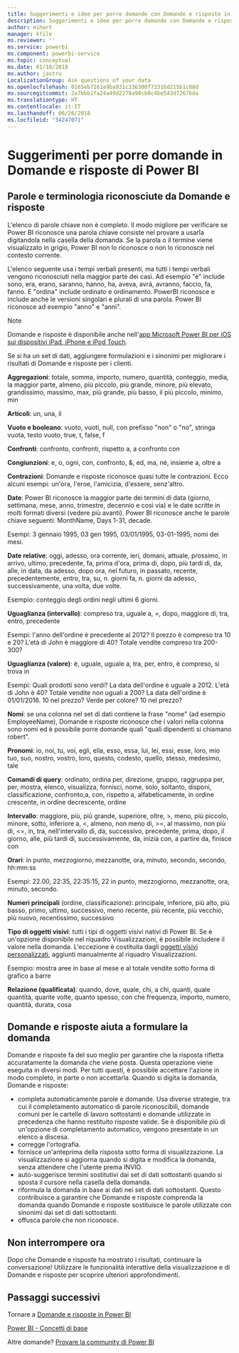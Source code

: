 ```yaml
---
title: Suggerimenti e idee per porre domande con Domande e risposte in Power BI
description: Suggerimenti e idee per porre domande con Domande e risposte in Power BI
author: mihart
manager: kfile
ms.reviewer: ''
ms.service: powerbi
ms.component: powerbi-service
ms.topic: conceptual
ms.date: 01/18/2018
ms.author: jastru
LocalizationGroup: Ask questions of your data
ms.openlocfilehash: 0165eb7161e9ba931c336300f73316d215b1c88d
ms.sourcegitcommit: 2a7bbb1fa24a49d2278a90cb0c4be543d7267bda
ms.translationtype: HT
ms.contentlocale: it-IT
ms.lasthandoff: 06/26/2018
ms.locfileid: "34247071"
---
```

# <a name="tips-for-asking-questions-in-power-bi-qa"></a>Suggerimenti per porre domande in Domande e risposte di Power BI
## <a name="words-and-terminology-that-qa-recognizes"></a>Parole e terminologia riconosciute da Domande e risposte
L'elenco di parole chiave non è completo.  Il modo migliore per verificare se Power BI riconosce una parola chiave consiste nel provare a usarla digitandola nella casella della domanda.  Se la parola o il termine viene visualizzato in grigio, Power BI non lo riconosce o non lo riconosce nel contesto corrente.

L'elenco seguente usa i tempi verbali presenti, ma tutti i tempi verbali vengono riconosciuti nella maggior parte dei casi. Ad esempio "è" include sono, era, erano, saranno, hanno, ha, aveva, avrà, avranno, faccio, fa, fanno.  E "ordina" include ordinato e ordinamento.  PowerBI riconosce e include anche le versioni singolari e plurali di una parola. Power BI riconosce ad esempio "anno" e "anni".

> [!NOTE]
> Domande e risposte è disponibile anche nell'[app Microsoft Power BI per iOS sui dispositivi iPad, iPhone e iPod Touch](mobile-apps-ios-qna.md).
> 
> 

Se si ha un set di dati, aggiungere formulazioni e i sinonimi per migliorare i risultati di Domande e risposte per i clienti.

**Aggregazioni**: totale, somma, importo, numero, quantità, conteggio, media, la maggior parte, almeno, più piccolo, più grande, minore, più elevato, grandissimo, massimo, max, più grande, più basso, il più piccolo, minimo, min

**Articoli**: un, una, il

**Vuoto e booleano**: vuoto, vuoti, null, con prefisso "non" o "no", stringa vuota, testo vuoto, true, t, false, f

**Confronti**: confronto, confronti, rispetto a, a confronto con

**Congiunzioni**: e, o, ogni, con, confronto, &, ed, ma, né, insieme a, oltre a

**Contrazioni**: Domande e risposte riconosce quasi tutte le contrazioni.  Ecco alcuni esempi: un'ora, l'eroe, l'amicizia, d'essere, senz'altro.

**Date**: Power BI riconosce la maggior parte dei termini di data (giorno, settimana, mese, anno, trimestre, decennio e così via) e le date scritte in molti formati diversi (vedere più avanti). Power BI riconosce anche le parole chiave seguenti: MonthName, Days 1-31, decade.

Esempi: 3 gennaio 1995, 03 gen 1995, 03/01/1995, 03-01-1995, nomi dei mesi.

**Date relative**: oggi, adesso, ora corrente, ieri, domani, attuale, prossimo, in arrivo, ultimo, precedente, fa, prima d'ora, prima di, dopo, più tardi di, da, alle, in data, da adesso, dopo ora, nel futuro, in passato, recente, precedentemente, entro, tra, su, n. giorni fa, n. giorni da adesso, successivamente, una volta, due volte.

Esempio: conteggio degli ordini negli ultimi 6 giorni.

**Uguaglianza (intervallo)**: compreso tra, uguale a, =, dopo, maggiore di, tra, entro, precedente

Esempi: l'anno dell'ordine è precedente al 2012? Il prezzo è compreso tra 10 e 20? L'età di John è maggiore di 40? Totale vendite compreso tra 200-300?

**Uguaglianza (valore)**: è, uguale, uguale a, tra, per, entro, è compreso, si trova in

Esempi: Quali prodotti sono verdi? La data dell'ordine è uguale a 2012. L'età di John è 40? Totale vendite non uguali a 200? La data dell'ordine è 01/01/2016. 10 nel prezzo? Verde per colore? 10 nel prezzo?

**Nomi**: se una colonna nel set di dati contiene la frase "nome" (ad esempio EmployeeName), Domande e risposte riconosce che i valori nella colonna sono nomi ed è possibile porre domande quali "quali dipendenti si chiamano robert".

**Pronomi**: io, noi, tu, voi, egli, ella, esso, essa, lui, lei, essi, esse, loro, mio tuo, suo, nostro, vostro, loro, questo, codesto, quello, stesso, medesimo, tale

**Comandi di query**: ordinato, ordina per, direzione, gruppo, raggruppa per, per, mostra, elenco, visualizza, fornisci, nome, solo, soltanto, disponi, classificazione, confronto,a, con, rispetto a, alfabeticamente, in ordine crescente, in ordine decrescente, ordine

**Intervallo**: maggiore, più, più grande, superiore, oltre, >, meno, più piccolo, minore, sotto, inferiore a, <, almeno, non meno di, >=, al massimo, non più di, <=, in, tra, nell'intervallo di, da, successivo, precedente, prima, dopo, il giorno, alle, più tardi di, successivamente, da, inizia con, a partire da, finisce con

**Orari**: in punto, mezzogiorno, mezzanotte, ora, minuto, secondo, secondo, hh:mm:ss

Esempi: 22.00, 22:35, 22:35:15, 22 in punto, mezzogiorno, mezzanotte, ora, minuto, secondo.

**Numeri principali** (ordine, classificazione): principale, inferiore, più alto, più basso, primo, ultimo, successivo, meno recente, più recente, più vecchio, più nuovo, recentissimo, successivo

**Tipo di oggetti visivi**: tutti i tipi di oggetti visivi nativi di Power BI.  Se è un'opzione disponibile nel riquadro Visualizzazioni, è possibile includere il valore nella domanda.  L'eccezione è costituita dagli [oggetti visivi personalizzati](power-bi-custom-visuals.md), aggiunti manualmente al riquadro Visualizzazioni.

Esempio: mostra aree in base al mese e al totale vendite sotto forma di grafico a barre

**Relazione (qualificata)**: quando, dove, quale, chi, a chi, quanti, quale quantità, quante volte, quanto spesso, con che frequenza, importo, numero, quantità, durata, cosa

## <a name="qa-helps-you-phrase-the-question"></a>Domande e risposte aiuta a formulare la domanda
Domande e risposte fa del suo meglio per garantire che la risposta rifletta accuratamente la domanda che viene posta. Questa operazione viene eseguita in diversi modi. Per tutti questi, è possibile accettare l'azione in modo completo, in parte o non accettarla. Quando si digita la domanda, Domande e risposte:

* completa automaticamente parole e domande. Usa diverse strategie, tra cui il completamento automatico di parole riconoscibili, domande comuni per le cartelle di lavoro sottostanti e domande utilizzate in precedenza che hanno restituito risposte valide. Se è disponibile più di un'opzione di completamento automatico, vengono presentate in un elenco a discesa.
* corregge l'ortografia.
* fornisce un'anteprima della risposta sotto forma di visualizzazione. La visualizzazione si aggiorna quando si digita e modifica la domanda, senza attendere che l'utente prema INVIO.
* auto-suggerisce termini sostitutivi dai set di dati sottostanti quando si sposta il cursore nella casella della domanda.
* riformula la domanda in base ai dati nei set di dati sottostanti. Questo contribuisce a garantire che Domande e risposte comprenda la domanda quando Domande e risposte sostituisce le parole utilizzate con sinonimi dai set di dati sottostanti.
* offusca parole che non riconosce.

## <a name="dont-stop-now"></a>Non interrompere ora
Dopo che Domande e risposte ha mostrato i risultati, continuare la conversazione! Utilizzare le funzionalità interattive della visualizzazione e di Domande e risposte per scoprire ulteriori approfondimenti.

## <a name="next-steps"></a>Passaggi successivi
Tornare a [Domande e risposte in Power BI](power-bi-q-and-a.md)  

[Power BI - Concetti di base](service-basic-concepts.md)  

Altre domande? [Provare la community di Power BI](http://community.powerbi.com/)

